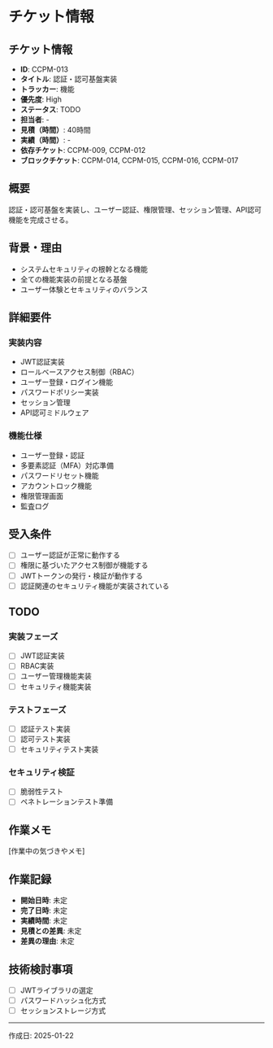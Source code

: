 # チケット情報

## チケット情報
- **ID**: CCPM-013
- **タイトル**: 認証・認可基盤実装
- **トラッカー**: 機能
- **優先度**: High
- **ステータス**: TODO
- **担当者**: -
- **見積（時間）**: 40時間
- **実績（時間）**: -
- **依存チケット**: CCPM-009, CCPM-012
- **ブロックチケット**: CCPM-014, CCPM-015, CCPM-016, CCPM-017

## 概要
認証・認可基盤を実装し、ユーザー認証、権限管理、セッション管理、API認可機能を完成させる。

## 背景・理由
- システムセキュリティの根幹となる機能
- 全ての機能実装の前提となる基盤
- ユーザー体験とセキュリティのバランス

## 詳細要件
### 実装内容
- JWT認証実装
- ロールベースアクセス制御（RBAC）
- ユーザー登録・ログイン機能
- パスワードポリシー実装
- セッション管理
- API認可ミドルウェア

### 機能仕様
- ユーザー登録・認証
- 多要素認証（MFA）対応準備
- パスワードリセット機能
- アカウントロック機能
- 権限管理画面
- 監査ログ

## 受入条件
- [ ] ユーザー認証が正常に動作する
- [ ] 権限に基づいたアクセス制御が機能する
- [ ] JWTトークンの発行・検証が動作する
- [ ] 認証関連のセキュリティ機能が実装されている

## TODO
### 実装フェーズ
- [ ] JWT認証実装
- [ ] RBAC実装
- [ ] ユーザー管理機能実装
- [ ] セキュリティ機能実装

### テストフェーズ
- [ ] 認証テスト実装
- [ ] 認可テスト実装
- [ ] セキュリティテスト実装

### セキュリティ検証
- [ ] 脆弱性テスト
- [ ] ペネトレーションテスト準備

## 作業メモ
[作業中の気づきやメモ]

## 作業記録
- **開始日時**: 未定
- **完了日時**: 未定
- **実績時間**: 未定
- **見積との差異**: 未定
- **差異の理由**: 未定

## 技術検討事項
- [ ] JWTライブラリの選定
- [ ] パスワードハッシュ化方式
- [ ] セッションストレージ方式

---

作成日: 2025-01-22
